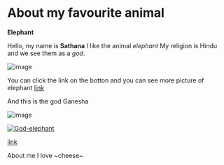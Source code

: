 # **About my favourite animal**
**Elephant**


Hello, my name is **Sathana**
I like the animal *elephant*
My religion is Hindu and we see them as a *god*.


![image](https://user-images.githubusercontent.com/111046257/184093819-3fe32256-c9df-4cb1-873d-0d119bb241ad.png)

You can click the link on the botton and you can see more picture of elephant
[link](https://www.google.com/search?q=elephant&rlz=1C1WNOO_deCH1018CH1018&source=lnms&tbm=isch&sa=X&ved=2ahUKEwjqnZvhrr75AhWOi_0HHYthBKAQ_AUoAXoECAIQAw&biw=1500&bih=881&dpr=2)

And this is the god Ganesha


![image](https://user-images.githubusercontent.com/111046257/184096189-a74ceb90-8d05-4ccd-a677-8470ec8ab7a4.png)


[![God-elephant](https://www.google.com/imgres?imgurl=https%3A%2F%2Fimage.posterlounge.ch%2Fimages%2Fl%2F1908945.jpg&imgrefurl=https%3A%2F%2Fwww.posterlounge.ch%2Fp%2F738144.html&tbnid=sj4lYKyezHX2tM&vet=12ahUKEwj5rY_vub75AhUJRhoKHZkIBZMQMygJegUIARD5AQ..i&docid=bunmru0fJT9BZM&w=832&h=832&q=ganesha&ved=2ahUKEwj5rY_vub75AhUJRhoKHZkIBZMQMygJegUIARD5AQ)](https://www.google.com/search?q=god+ganesha&rlz=1C1WNOO_deCH1018CH1018&source=lnms&tbm=isch&sa=X&ved=2ahUKEwjRh6SwtL75AhUKh_0HHbkBD6AQ_AUoAXoECAEQAw&biw=1500&bih=881&dpr=2)


[link](https://www.google.com/search?q=god+ganesha&rlz=1C1WNOO_deCH1018CH1018&source=lnms&tbm=isch&sa=X&ved=2ahUKEwjRh6SwtL75AhUKh_0HHbkBD6AQ_AUoAXoECAEQAw&biw=1500&bih=881&dpr=2)


About me I love ~cheese~ 

